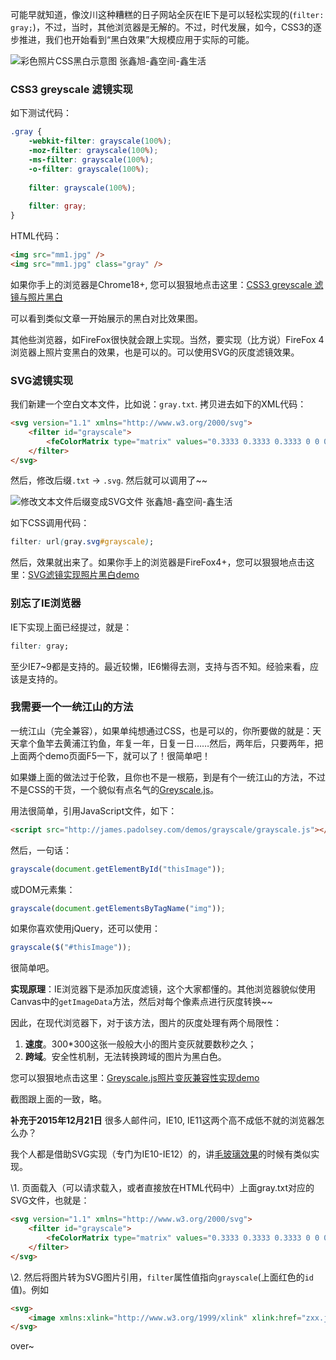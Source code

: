 可能早就知道，像汶川这种糟糕的日子网站全灰在IE下是可以轻松实现的(`filter: gray;`)，不过，当时，其他浏览器是无解的。不过，时代发展，如今，CSS3的逐步推进，我们也开始看到“黑白效果”大规模应用于实际的可能。

![彩色照片CSS黑白示意图 张鑫旭-鑫空间-鑫生活](https://ws3.sinaimg.cn/large/006tNc79gy1fznv0ci74hj30f0062q3e.jpg)

### CSS3 greyscale 滤镜实现

如下测试代码：

```css
.gray { 
    -webkit-filter: grayscale(100%);
    -moz-filter: grayscale(100%);
    -ms-filter: grayscale(100%);
    -o-filter: grayscale(100%);
    
    filter: grayscale(100%);
	
    filter: gray;
}
```

HTML代码：

```html
<img src="mm1.jpg" />
<img src="mm1.jpg" class="gray" />
```

如果你手上的浏览器是Chrome18+, 您可以狠狠地点击这里：[CSS3 greyscale 滤镜与照片黑白](http://www.zhangxinxu.com/study/201208/css3-grayscale-filter.html)

可以看到类似文章一开始展示的黑白对比效果图。

其他些浏览器，如FireFox很快就会跟上实现。当然，要实现（比方说）FireFox 4浏览器上照片变黑白的效果，也是可以的。可以使用SVG的灰度滤镜效果。

### SVG滤镜实现

我们新建一个空白文本文件，比如说：`gray.txt`. 拷贝进去如下的XML代码：

```html
<svg version="1.1" xmlns="http://www.w3.org/2000/svg">
    <filter id="grayscale">
        <feColorMatrix type="matrix" values="0.3333 0.3333 0.3333 0 0 0.3333 0.3333 0.3333 0 0 0.3333 0.3333 0.3333 0 0 0 0 0 1 0"/>
    </filter>
</svg>
```

然后，修改后缀`.txt` → `.svg`. 然后就可以调用了~~

![修改文本文件后缀变成SVG文件 张鑫旭-鑫空间-鑫生活](https://ws3.sinaimg.cn/large/006tNc79gy1fznv0di301j303802s74b.jpg)

如下CSS调用代码：

```css
filter: url(gray.svg#grayscale);
```

然后，效果就出来了。如果你手上的浏览器是FireFox4+，您可以狠狠地点击这里：[SVG滤镜实现照片黑白demo](http://www.zhangxinxu.com/study/201208/css3-grayscale-filter-use-svg.html)

### 别忘了IE浏览器

IE下实现上面已经提过，就是：

```css
filter: gray;
```

至少IE7~9都是支持的。最近较懒，IE6懒得去测，支持与否不知。经验来看，应该是支持的。

### 我需要一个一统江山的方法

一统江山（完全兼容），如果单纯想通过CSS，也是可以的，你所要做的就是：天天拿个鱼竿去黄浦江钓鱼，年复一年，日复一日……然后，两年后，只要两年，把上面两个demo页面F5一下，就可以了！很简单吧！

如果嫌上面的做法过于伦敦，且你也不是一根筋，到是有个一统江山的方法，不过不是CSS的干货，一个貌似有点名气的[Greyscale.js](http://james.padolsey.com/demos/grayscale)。

用法很简单，引用JavaScript文件，如下：

```html
<script src="http://james.padolsey.com/demos/grayscale/grayscale.js"></script>
```

然后，一句话：

```javascript
grayscale(document.getElementById("thisImage"));
```

或DOM元素集：

```javascript
grayscale(document.getElementsByTagName("img"));
```

如果你喜欢使用jQuery，还可以使用：

```javascript
grayscale($("#thisImage"));
```

很简单吧。

**实现原理**：IE浏览器下是添加灰度滤镜，这个大家都懂的。其他浏览器貌似使用Canvas中的`getImageData`方法，然后对每个像素点进行灰度转换~~

因此，在现代浏览器下，对于该方法，图片的灰度处理有两个局限性：

1. **速度**。300*300这张一般般大小的图片变灰就要数秒之久；
2. **跨域**。安全性机制，无法转换跨域的图片为黑白色。

您可以狠狠地点击这里：[Greyscale.js照片变灰兼容性实现demo](http://www.zhangxinxu.com/study/201208/js-grayscale.html)

截图跟上面的一致，略。

**补充于2015年12月21日**
很多人邮件问，IE10, IE11这两个高不成低不就的浏览器怎么办？

我个人都是借助SVG实现（专门为IE10-IE12）的，讲[毛玻璃效果](http://www.zhangxinxu.com/wordpress/?p=3804)的时候有类似实现。

\1. 页面载入（可以请求载入，或者直接放在HTML代码中）上面gray.txt对应的SVG文件，也就是：

```html
<svg version="1.1" xmlns="http://www.w3.org/2000/svg">
    <filter id="grayscale">
        <feColorMatrix type="matrix" values="0.3333 0.3333 0.3333 0 0 0.3333 0.3333 0.3333 0 0 0.3333 0.3333 0.3333 0 0 0 0 0 1 0"/>
    </filter>
</svg>
```

\2. 然后将图片转为SVG图片引用，`filter`属性值指向`grayscale`(上面红色的`id`值)。例如

```html
<svg>
    <image xmlns:xlink="http://www.w3.org/1999/xlink" xlink:href="zxx.jpg" x="0" y="0" width="256" height="190" filter="url('#grayscale')"></image>
</svg>
```

over~